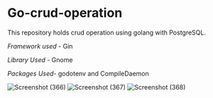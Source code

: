 # Go-crud-operation
This repository holds crud operation using golang with PostgreSQL.


*Framework used -* Gin


*Library Used -* Gnome


*Packages Used-* godotenv and CompileDaemon



![Screenshot (366)](https://github.com/Tanmoy037/Git-Githhub/assets/108757431/96296e38-6f56-4da2-b71e-8a95fd36045a)
![Screenshot (367)](https://github.com/Tanmoy037/Git-Githhub/assets/108757431/dbfd34c9-e872-4011-99d2-f05d2d67e241)
![Screenshot (368)](https://github.com/Tanmoy037/Git-Githhub/assets/108757431/ff548ff2-dc06-4512-8bfe-1b8547c9ffc2)



